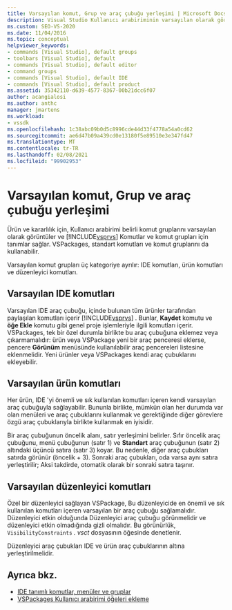 ```yaml
---
title: Varsayılan komut, Grup ve araç çubuğu yerleşimi | Microsoft Docs
description: Visual Studio Kullanıcı arabiriminin varsayılan olarak görüntüleyeceği IDE komutları, ürün komutları ve düzenleyici komutları hakkında bilgi edinin.
ms.custom: SEO-VS-2020
ms.date: 11/04/2016
ms.topic: conceptual
helpviewer_keywords:
- commands [Visual Studio], default groups
- toolbars [Visual Studio], default
- commands [Visual Studio], default editor
- command groups
- commands [Visual Studio], default IDE
- commands [Visual Studio], default product
ms.assetid: 35342110-d639-4577-8367-00b21dcc6f07
author: acangialosi
ms.author: anthc
manager: jmartens
ms.workload:
- vssdk
ms.openlocfilehash: 1c38abc09b0d5c8996cde44d33f4778a54a0cd62
ms.sourcegitcommit: ae6d47b09a439cd0e13180f5e89510e3e347fd47
ms.translationtype: MT
ms.contentlocale: tr-TR
ms.lasthandoff: 02/08/2021
ms.locfileid: "99902953"
---
```

# <a name="default-command-group-and-toolbar-placement"></a>Varsayılan komut, Grup ve araç çubuğu yerleşimi
Ürün ve kararlılık için, Kullanıcı arabirimi belirli komut gruplarını varsayılan olarak görüntüler ve [!INCLUDE[vsprvs](../../code-quality/includes/vsprvs_md.md)] Komutlar ve komut grupları için tanımlar sağlar. VSPackages, standart komutları ve komut gruplarını da kullanabilir.

 Varsayılan komut grupları üç kategoriye ayrılır: IDE komutları, ürün komutları ve düzenleyici komutları.

## <a name="default-ide-commands"></a>Varsayılan IDE komutları
 Varsayılan IDE araç çubuğu, içinde bulunan tüm ürünler tarafından paylaşılan komutları içerir [!INCLUDE[vsprvs](../../code-quality/includes/vsprvs_md.md)] . Bunlar, **Kaydet** komutu ve **öğe Ekle** komutu gibi genel proje işlemleriyle ilgili komutları içerir. VSPackages, tek bir özel durumla birlikte bu araç çubuğuna eklemez veya çıkarmamalıdır: ürün veya VSPackage yeni bir araç penceresi eklerse, pencere **Görünüm** menüsünde kullanılabilir araç pencereleri listesine eklenmelidir. Yeni ürünler veya VSPackages kendi araç çubuklarını ekleyebilir.

## <a name="default-product-commands"></a>Varsayılan ürün komutları
 Her ürün, IDE 'yi önemli ve sık kullanılan komutları içeren kendi varsayılan araç çubuğuyla sağlayabilir. Bununla birlikte, mümkün olan her durumda var olan menüleri ve araç çubuklarını kullanmak ve gerektiğinde diğer görevlere özgü araç çubuklarıyla birlikte kullanmak en iyisidir.

 Bir araç çubuğunun öncelik alanı, satır yerleşimini belirler. Sıfır öncelik araç çubuğunu, menü çubuğunun (satır 1) ve **Standart** araç çubuğunun (satır 2) altındaki üçüncü satıra (satır 3) koyar. Bu nedenle, diğer araç çubukları satırda görünür (öncelik + 3). Sonraki araç çubukları, oda varsa aynı satıra yerleştirilir; Aksi takdirde, otomatik olarak bir sonraki satıra taşınır.

## <a name="default-editor-commands"></a>Varsayılan düzenleyici komutları
 Özel bir düzenleyici sağlayan VSPackage, Bu düzenleyicide en önemli ve sık kullanılan komutları içeren varsayılan bir araç çubuğu sağlamalıdır. Düzenleyici etkin olduğunda Düzenleyici araç çubuğu görünmelidir ve düzenleyici etkin olmadığında gizli olmalıdır. Bu görünürlük, `VisibilityConstraints` *. vsct* dosyasının öğesinde denetlenir.

 Düzenleyici araç çubukları IDE ve ürün araç çubuklarının altına yerleştirilmelidir.

## <a name="see-also"></a>Ayrıca bkz.
- [IDE tanımlı komutlar, menüler ve gruplar](../../extensibility/internals/ide-defined-commands-menus-and-groups.md)
- [VSPackages Kullanıcı arabirimi öğeleri ekleme](../../extensibility/internals/how-vspackages-add-user-interface-elements.md)
